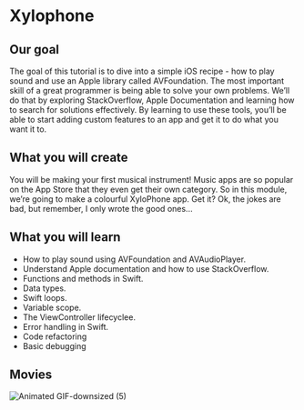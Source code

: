 #  Xylophone

## Our goal

The goal of this tutorial is to dive into a simple iOS recipe - how to play sound and use an Apple library called AVFoundation. The most important skill of a great programmer is being able to solve your own problems. We’ll do that by exploring StackOverflow, Apple Documentation and learning how to search for solutions effectively. By learning to use these tools, you’ll be able to start adding custom features to an app and get it to do what you want it to.

## What you will create
You will be making your first musical instrument! Music apps are so popular on the App Store that they even get their own category. So in this module, we’re going to make a colourful XyloPhone app. Get it? Ok, the jokes are bad, but remember, I only wrote the good ones...

## What you will learn
* How to play sound using AVFoundation and AVAudioPlayer.
* Understand Apple documentation and how to use StackOverflow.
* Functions and methods in Swift.
* Data types.
* Swift loops.
* Variable scope.
* The ViewController lifecyclee.
* Error handling in Swift.
* Code refactoring
* Basic debugging

## Movies
![Animated GIF-downsized (5)](https://user-images.githubusercontent.com/44314610/129862012-11349507-5a01-41d2-b5c8-6d70bc99ec8e.gif)

